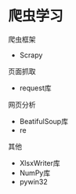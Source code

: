 # 爬虫学习
爬虫框架
* Scrapy

页面抓取
 * request库 

网页分析
* BeatifulSoup库
* re 


其他
* XlsxWriter库
* NumPy库
* pywin32